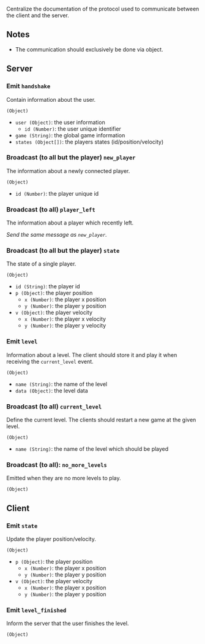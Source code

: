 Centralize the documentation of the protocol used to communicate between the
client and the server.


## Notes

- The communication should exclusively be done via object.


## Server

### Emit `handshake`

Contain information about the user.

`(Object)`
  - `user (Object)`: the user information
    - `id (Number)`: the user unique identifier
  - `game (String)`: the global game information
  - `states (Object[])`: the players states (id/position/velocity)

### Broadcast (to all but the player) `new_player`

The information about a newly connected player.

`(Object)`
  - `id (Number)`: the player unique id

### Broadcast (to all) `player_left`

The information about a player which recently left.

_Send the same message as `new_player`._

### Broadcast (to all but the player) `state`

The state of a single player.

`(Object)`
  - `id (String)`: the player id
  - `p (Object)`: the player position
    - `x (Number)`: the player x position
    - `y (Number)`: the player y position
  - `v (Object)`: the player velocity
    - `x (Number)`: the player x velocity
    - `y (Number)`: the player y velocity

### Emit `level`

Information about a level. The client should store it and play it when receiving
the `current_level` event.

`(Object)`
  - `name (String)`: the name of the level
  - `data (Object)`: the level data

### Broadcast (to all) `current_level`

Define the current level. The clients should restart a new game at the given
level.

`(Object)`
  - `name (String)`: the name of the level which should be played

### Broadcast (to all): `no_more_levels`

Emitted when they are no more levels to play.

`(Object)`


## Client

### Emit `state`

Update the player position/velocity.

`(Object)`
  - `p (Object)`: the player position
    - `x (Number)`: the player x position
    - `y (Number)`: the player y position
  - `v (Object)`: the player velocity
    - `x (Number)`: the player x position
    - `y (Number)`: the player y position

### Emit `level_finished`

Inform the server that the user finishes the level.

`(Object)`
